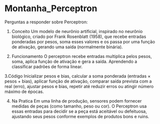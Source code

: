 # Montanha_Perceptron

Perguntas a responder sobre Perceptron:

1. Conceito 
Um modelo de neurônio artificial, inspirado no neurônio biológico, criado por Frank Rosenblatt (1958), que recebe entradas ponderadas por pesos, 
soma esses valores e os passa por uma função de ativação, gerando uma saída (normalmente binária).

2. Funcionamento
O perceptron recebe entradas multiplica pelos pesos, soma, aplica função de ativação e gera a saída. Aprendendo a classificar padrões de forma linear.

3.Código 
Inicializar pesos e bias, calcular a soma ponderada (entradas × pesos + bias), aplicar função de ativação, 
comparar saída prevista com a real (erro), ajustar pesos e bias, repetir até reduzir erros ou atingir número máximo de épocas.

4. Na Pratica 
Em uma linha de produção, sensores podem fornecer medidas de peças (como tamanho, peso ou cor). 
O Perceptron usa essas entradas para decidir se a peça está aceitável ou defeituosa, ajustando seus pesos conforme exemplos de produtos bons e ruins.
